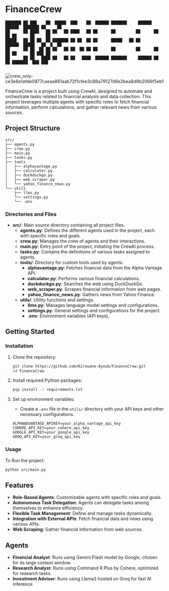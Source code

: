 # FinanceCrew


```
███████ ██ ███    ██  █████  ███    ██  ██████ ███████     ██████ ██████  ███████ ██     ██ 
██      ██ ████   ██ ██   ██ ████   ██ ██      ██         ██      ██   ██ ██      ██     ██ 
█████   ██ ██ ██  ██ ███████ ██ ██  ██ ██      █████   ██ ██      ██████  █████   ██  █  ██ 
██      ██ ██  ██ ██ ██   ██ ██  ██ ██ ██      ██         ██      ██   ██ ██      ██ ███ ██ 
██      ██ ██   ████ ██   ██ ██   ████  ██████ ███████     ██████ ██   ██ ███████  ███ ███  
                                                                           
```
![crew_only-ce3e8e1afde0977caeaa861aab72f1cfee3c88a79127d6e2bea8d9b2066f5eb1](https://github.com/Kirouane-Ayoub/FinanceCrew/assets/99510125/e26b204a-b08c-4568-8570-d5ae746f5c25)


FinanceCrew is a project built using CrewAI, designed to automate and orchestrate tasks related to financial analysis and data collection. This project leverages multiple agents with specific roles to fetch financial information, perform calculations, and gather relevant news from various sources.

## Project Structure

```
src/
├── agents.py
├── crew.py
├── main.py
├── tasks.py
├── tools
│   ├── alphavantage.py
│   ├── calculator.py
│   ├── duckduckgo.py
│   ├── web_scraper.py
│   └── yahoo_finance_news.py
└── utils
    ├── llms.py
    └── settings.py
    └── .env
```

### Directories and Files

- **src/**: Main source directory containing all project files.
  - **agents.py**: Defines the different agents used in the project, each with specific roles and goals.
  - **crew.py**: Manages the crew of agents and their interactions.
  - **main.py**: Entry point of the project, initiating the CrewAI process.
  - **tasks.py**: Contains the definitions of various tasks assigned to agents.
  - **tools/**: Directory for custom tools used by agents.
    - **alphavantage.py**: Fetches financial data from the Alpha Vantage API.
    - **calculator.py**: Performs various financial calculations.
    - **duckduckgo.py**: Searches the web using DuckDuckGo.
    - **web_scraper.py**: Scrapes financial information from web pages.
    - **yahoo_finance_news.py**: Gathers news from Yahoo Finance.
  - **utils/**: Utility functions and settings.
    - **llms.py**: Manages language model settings and configurations.
    - **settings.py**: General settings and configurations for the project.
    - **.env**: Environment variables (API keys).

## Getting Started
### Installation

1. Clone the repository:
    ```bash
    git clone https://github.com/Kirouane-Ayoub/FinanceCrew.git
    cd FinanceCrew
    ```

2. Install required Python packages:
    ```bash
    pip install -r requirements.txt
    ```

3. Set up environment variables:
    - Create a `.env` file in the `utils/` directory with your API keys and other necessary configurations.
    ```env
    ALPHAADVANTAGE_APIKEY=your_alpha_vantage_api_key
    COHERE_API_KEY=your_cohere_api_key
    GOOGLE_API_KEY=your_google_api_key
    GROQ_API_KEY=your_groq_api_key
    ```

### Usage

To Run the project:
```bash
python src/main.py
```

## Features

- **Role-Based Agents**: Customizable agents with specific roles and goals.
- **Autonomous Task Delegation**: Agents can delegate tasks among themselves to enhance efficiency.
- **Flexible Task Management**: Define and manage tasks dynamically.
- **Integration with External APIs**: Fetch financial data and news using various APIs.
- **Web Scraping**: Gather financial information from web sources.

## Agents

- **Financial Analyst**: Runs using Gemini Flash model by Google, chosen for its large context window.
- **Research Analyst**: Runs using Command R Plus by Cohere, optimized for research tasks.
- **Investment Advisor**: Runs using Llama3 hosted on Groq for fast AI inference.
